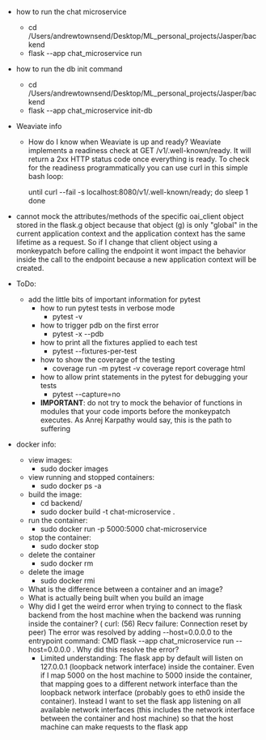 - how to run the chat microservice
    - cd /Users/andrewtownsend/Desktop/ML_personal_projects/Jasper/backend
    - flask --app chat_microservice run
- how to run the db init command
    - cd /Users/andrewtownsend/Desktop/ML_personal_projects/Jasper/backend
    - flask --app chat_microservice init-db 

- Weaviate info
    - How do I know when Weaviate is up and ready? Weaviate implements a readiness check at GET /v1/.well-known/ready. It will return a 2xx HTTP status code once everything is ready. To check for the readiness programmatically you can use curl in this simple bash loop:

        until curl --fail -s localhost:8080/v1/.well-known/ready; do
        sleep 1
        done
- cannot mock the attributes/methods of the specific oai_client object stored in the flask.g object because that object (g) is only "global" in the current application context and the application context has the same lifetime as a request. So if I change that client object using a monkeypatch before calling the endpoint it wont impact the behavior inside the call to the endpoint because a new application context will be created.

- ToDo:
    - add the little bits of important information for pytest
        - how to run pytest tests in verbose mode
            - pytest -v
        - how to trigger pdb on the first error
            - pytest -x --pdb
        - how to print all the fixtures applied to each test
            - pytest --fixtures-per-test
        - how to show the coverage of the testing
            - coverage run -m pytest -v
              coverage report
              coverage html
        - how to allow print statements in the pytest for debugging your tests
            - pytest --capture=no
        - __IMPORTANT__: do not try to mock the behavior of functions in modules that your code imports before the monkeypatch executes. As Anrej Karpathy would say, this is the path to suffering

- docker info:
    - view images:
        - sudo docker images
    - view running and stopped containers:
        - sudo docker ps -a 
    - build the image:
        - cd backend/
        - sudo docker build -t chat-microservice .
    - run the container:
        - sudo docker run -p 5000:5000 chat-microservice
    - stop the container:
        - sudo docker stop <container id>
    - delete the container
        - sudo docker rm <container id>
    - delete the image
        - sudo docker rmi <image name or id>
    - What is the difference between a container and an image?
    - What is actually being built when you build an image
    - Why did I get the weird error when trying to connect to the flask backend from the host machine when the backend was running inside the container? ( curl: (56) Recv failure: Connection reset by peer) The error was resolved by adding --host=0.0.0.0 to the entrypoint command: CMD flask --app chat_microservice run --host=0.0.0.0 . Why did this resolve the error?
        - Limited understanding: The flask app by default will listen on 127.0.0.1 (loopback network interface) inside the container. Even if I map 5000 on the host machine to 5000 inside the container, that mapping goes to a different network interface than the loopback network interface (probably goes to eth0 inside the container). Instead I want to set the flask app listening on all available network interfaces (this includes the network interface between the container and host machine) so that the host machine can make requests to the flask app